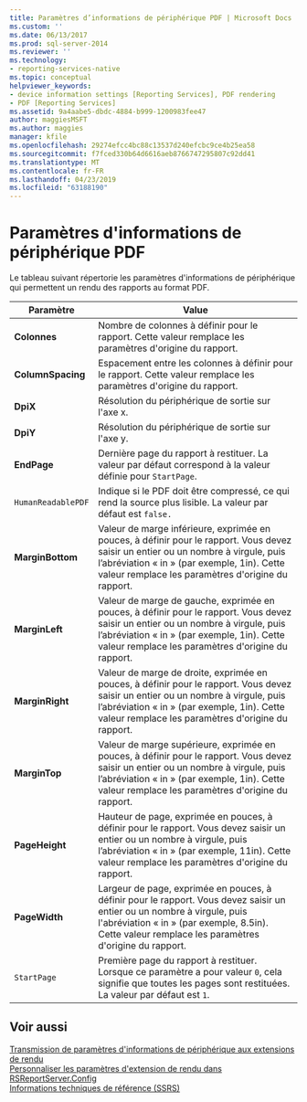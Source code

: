 ```yaml
---
title: Paramètres d’informations de périphérique PDF | Microsoft Docs
ms.custom: ''
ms.date: 06/13/2017
ms.prod: sql-server-2014
ms.reviewer: ''
ms.technology:
- reporting-services-native
ms.topic: conceptual
helpviewer_keywords:
- device information settings [Reporting Services], PDF rendering
- PDF [Reporting Services]
ms.assetid: 9a4aabe5-dbdc-4884-b999-1200983fee47
author: maggiesMSFT
ms.author: maggies
manager: kfile
ms.openlocfilehash: 29274efcc4bc88c13537d240efcbc9ce4b25ea58
ms.sourcegitcommit: f7fced330b64d6616aeb8766747295807c92dd41
ms.translationtype: MT
ms.contentlocale: fr-FR
ms.lasthandoff: 04/23/2019
ms.locfileid: "63188190"
---
```

# <a name="pdf-device-information-settings"></a>Paramètres d'informations de périphérique PDF
  Le tableau suivant répertorie les paramètres d'informations de périphérique qui permettent un rendu des rapports au format PDF.  
  
|Paramètre|Value|  
|-------------|-----------|  
|**Colonnes**|Nombre de colonnes à définir pour le rapport. Cette valeur remplace les paramètres d'origine du rapport.|  
|**ColumnSpacing**|Espacement entre les colonnes à définir pour le rapport. Cette valeur remplace les paramètres d'origine du rapport.|  
|**DpiX**|Résolution du périphérique de sortie sur l'axe x.|  
|**DpiY**|Résolution du périphérique de sortie sur l'axe y.|  
|**EndPage**|Dernière page du rapport à restituer. La valeur par défaut correspond à la valeur définie pour `StartPage`.|  
|`HumanReadablePDF`|Indique si le PDF doit être compressé, ce qui rend la source plus lisible. La valeur par défaut est `false.`|  
|**MarginBottom**|Valeur de marge inférieure, exprimée en pouces, à définir pour le rapport. Vous devez saisir un entier ou un nombre à virgule, puis l’abréviation « in » (par exemple, 1in). Cette valeur remplace les paramètres d'origine du rapport.|  
|**MarginLeft**|Valeur de marge de gauche, exprimée en pouces, à définir pour le rapport. Vous devez saisir un entier ou un nombre à virgule, puis l’abréviation « in » (par exemple, 1in). Cette valeur remplace les paramètres d'origine du rapport.|  
|**MarginRight**|Valeur de marge de droite, exprimée en pouces, à définir pour le rapport. Vous devez saisir un entier ou un nombre à virgule, puis l’abréviation « in » (par exemple, 1in). Cette valeur remplace les paramètres d'origine du rapport.|  
|**MarginTop**|Valeur de marge supérieure, exprimée en pouces, à définir pour le rapport. Vous devez saisir un entier ou un nombre à virgule, puis l’abréviation « in » (par exemple, 1in). Cette valeur remplace les paramètres d'origine du rapport.|  
|**PageHeight**|Hauteur de page, exprimée en pouces, à définir pour le rapport. Vous devez saisir un entier ou un nombre à virgule, puis l’abréviation « in » (par exemple, 11in). Cette valeur remplace les paramètres d'origine du rapport.|  
|**PageWidth**|Largeur de page, exprimée en pouces, à définir pour le rapport. Vous devez saisir un entier ou un nombre à virgule, puis l'abréviation « in » (par exemple, 8.5in). Cette valeur remplace les paramètres d'origine du rapport.|  
|`StartPage`|Première page du rapport à restituer. Lorsque ce paramètre a pour valeur `0`, cela signifie que toutes les pages sont restituées. La valeur par défaut est `1`.|  
  
## <a name="see-also"></a>Voir aussi  
 [Transmission de paramètres d'informations de périphérique aux extensions de rendu](report-server-web-service/net-framework/passing-device-information-settings-to-rendering-extensions.md)   
 [Personnaliser les paramètres d'extension de rendu dans RSReportServer.Config](customize-rendering-extension-parameters-in-rsreportserver-config.md)   
 [Informations techniques de référence &#40;SSRS&#41;](../../2014/reporting-services/technical-reference-ssrs.md)  
  
  
